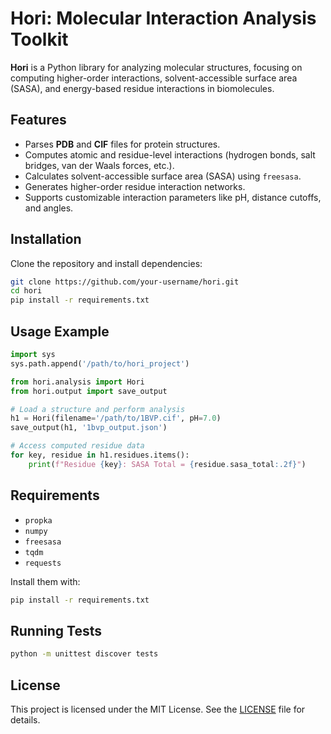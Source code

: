 # Hori: Molecular Interaction Analysis Toolkit

**Hori** is a Python library for analyzing molecular structures, focusing on computing higher-order interactions, solvent-accessible surface area (SASA), and energy-based residue interactions in biomolecules.

## Features
- Parses **PDB** and **CIF** files for protein structures.
- Computes atomic and residue-level interactions (hydrogen bonds, salt bridges, van der Waals forces, etc.).
- Calculates solvent-accessible surface area (SASA) using `freesasa`.
- Generates higher-order residue interaction networks.
- Supports customizable interaction parameters like pH, distance cutoffs, and angles.

## Installation

Clone the repository and install dependencies:

```bash
git clone https://github.com/your-username/hori.git
cd hori
pip install -r requirements.txt
```

## Usage Example

```python
import sys
sys.path.append('/path/to/hori_project')

from hori.analysis import Hori
from hori.output import save_output

# Load a structure and perform analysis
h1 = Hori(filename='/path/to/1BVP.cif', pH=7.0)
save_output(h1, '1bvp_output.json')

# Access computed residue data
for key, residue in h1.residues.items():
    print(f"Residue {key}: SASA Total = {residue.sasa_total:.2f}")
```

## Requirements

- `propka`
- `numpy`
- `freesasa`
- `tqdm`
- `requests`

Install them with:

```bash
pip install -r requirements.txt
```

## Running Tests

```bash
python -m unittest discover tests
```

## License

This project is licensed under the MIT License. See the [LICENSE](LICENSE) file for details.

